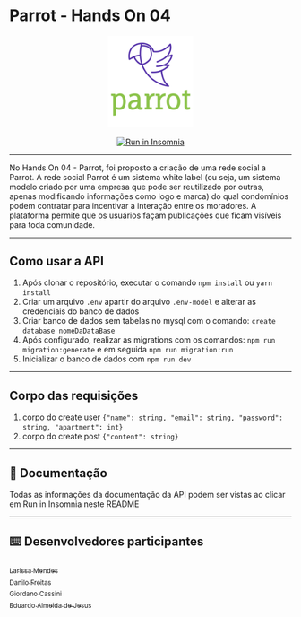 # Parrot - Hands On 04

<p align="center">
  <img src="./docs/logo.png" width="30%">
</p>
<p align="center">
<a href="https://insomnia.rest/run/?label=Parrot&uri=https%3A%2F%2Fraw.githubusercontent.com%2Fdanilojpfreitas%2FHands_On_04_Typeorm%2Fmain%2Fdocs%2FInsomnia_2022-09-07.json" target="_blank"><img src="https://insomnia.rest/images/run.svg" alt="Run in Insomnia"></a>
</p>

---

No Hands On 04 - Parrot, foi proposto a criação de uma rede social a Parrot. A rede social Parrot é um sistema white label (ou seja, um sistema modelo criado por uma empresa que pode ser reutilizado por outras, apenas modificando informações como logo e marca) do qual condomínios podem contratar para incentivar a interação entre os moradores. A plataforma permite que os usuários façam publicações que ficam visíveis para toda comunidade.

---
## Como usar a API
1. Após clonar o repositório, executar o comando `npm install` ou `yarn install`
2. Criar um arquivo `.env` apartir do arquivo `.env-model` e alterar as credenciais do banco de dados
3. Criar banco de dados sem tabelas no mysql com o comando: `create database nomeDaDataBase`
4. Após configurado, realizar as migrations com os comandos: `npm run migration:generate` e em seguida `npm run migration:run`
5. Inicializar o banco de dados com `npm run dev`
  
---
## Corpo das requisições

1. corpo do create user `{"name": string, "email": string, "password": string, "apartment": int}`
2. corpo do create post `{"content": string}`

---
## :page_with_curl: Documentação

Todas as informações da documentação da API podem ser vistas ao clicar em Run in Insomnia neste README  

---
## :keyboard: Desenvolvedores participantes

[<sub>Larissa Mendes</sub>](https://github.com/annalare)  
[<sub>Danilo Freitas</sub>](https://github.com/danilojpfreitas)  
[<sub>Giordano Cassini</sub>](https://github.com/giordanocassini)  
[<sub>Eduardo Almeida de Jesus</sub>](https://github.com/)  
